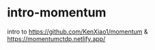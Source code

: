 # intro-momentum
intro to https://github.com/KenXiao1/momentum  &amp;  https://momentumctdp.netlify.app/
